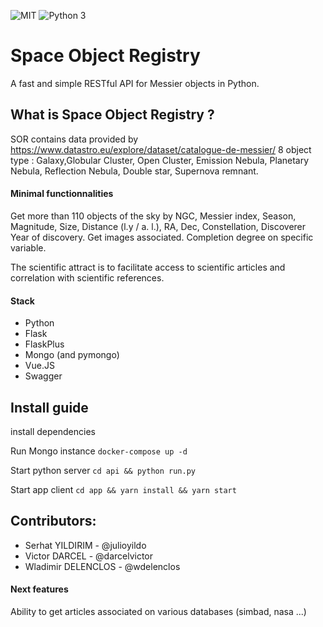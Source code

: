 ![MIT](https://img.shields.io/badge/license-MIT-green "Licence")
![Python 3](https://img.shields.io/badge/python-v3.7-blue "Python")


# Space Object Registry 
A fast and simple RESTful API for Messier objects in Python.

## What is Space Object Registry ? 

SOR contains data provided by https://www.datastro.eu/explore/dataset/catalogue-de-messier/ 8 object type : Galaxy,Globular Cluster, Open Cluster, Emission Nebula, Planetary Nebula, Reflection Nebula, Double star, Supernova remnant.


#### Minimal functionnalities
Get more than 110 objects of the sky by NGC, Messier index, Season, Magnitude, Size, Distance (l.y / a. l.), RA, Dec, Constellation, Discoverer Year of discovery. Get images associated. Completion degree on specific variable. 

The scientific attract is to facilitate access to scientific articles and correlation with scientific references. 

#### Stack
- Python 
- Flask
- FlaskPlus
- Mongo (and pymongo)
- Vue.JS
- Swagger

## Install guide
install dependencies

Run Mongo instance 
`` docker-compose up -d ``

Start python server
`` cd api && python run.py ``

Start app client
`` cd app && yarn install && yarn start ``

## Contributors: 
- Serhat YILDIRIM - @julioyildo
- Victor DARCEL - @darcelvictor
- Wladimir DELENCLOS - @wdelenclos

#### Next features
Ability to get articles associated on various databases (simbad, nasa ...)  